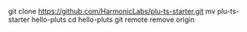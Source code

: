 git clone https://github.com/HarmonicLabs/plu-ts-starter.git
mv plu-ts-starter hello-pluts
cd hello-pluts
git remote remove origin
